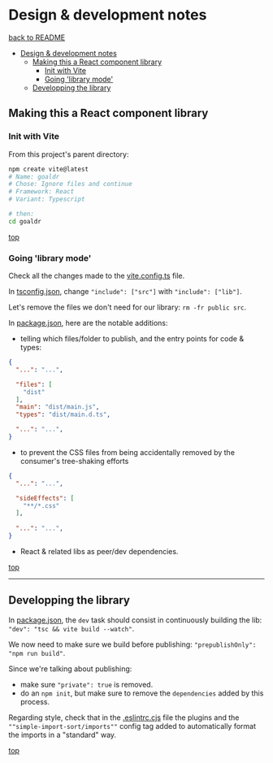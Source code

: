 # Design & development notes

[back to README](../README.md)

- [Design \& development notes](#design--development-notes)
  - [Making this a React component library](#making-this-a-react-component-library)
    - [Init with Vite](#init-with-vite)
    - [Going 'library mode'](#going-library-mode)
  - [Developping the library](#developping-the-library)


## Making this a React component library

### Init with Vite

From this project's parent directory:

```sh
npm create vite@latest
# Name: goaldr
# Chose: Ignore files and continue
# Framework: React
# Variant: Typescript

# then:
cd goaldr
```

[top](#design--development-notes)

### Going 'library mode'

Check all the changes made to the [vite.config.ts](../vite.config.ts) file.

In [tsconfig.json](../tsconfig.json), change `"include": ["src"]` with `"include": ["lib"]`.

Let's remove the files we don't need for our library: `rm -fr public src`.

In [package.json](../package.json), here are the notable additions:

- telling which files/folder to publish, and the entry points for code & types:

```json
{
  "...": "...",

  "files": [
    "dist"
  ],
  "main": "dist/main.js",
  "types": "dist/main.d.ts",

  "...": "...",
}
```

- to prevent the CSS files from being accidentally removed by the consumer's tree-shaking efforts

```json
{
  "...": "...",

  "sideEffects": [
    "**/*.css"
  ],
  
  "...": "...",
}
```

- React & related libs as peer/dev dependencies.

[top](#design--development-notes)

---

## Developping the library

In [package.json](../package.json), the `dev` task should consist in continuously building the lib: `"dev": "tsc && vite build --watch"`.

We now need to make sure we build before publishing: `"prepublishOnly": "npm run build"`.

Since we're talking about publishing: 

- make sure `"private": true` is removed.
- do an `npm init`, but make sure to remove the `dependencies` added by this process.

Regarding style, check that in the [.eslintrc.cjs](../.eslintrc.cjs) file the plugins and the `""simple-import-sort/imports""` config tag added to automatically format the imports in a "standard" way.

[top](#design--development-notes)
